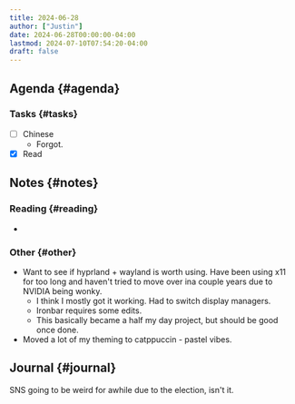 ```yaml
---
title: 2024-06-28
author: ["Justin"]
date: 2024-06-28T00:00:00-04:00
lastmod: 2024-07-10T07:54:20-04:00
draft: false
---
```


<div class="outline-1 jvc">

## Agenda {#agenda}

<div class="outline-2 jvc">

### Tasks {#tasks}

-   [ ] Chinese
    -   Forgot.
-   [X] Read

</div>

</div>

<div class="outline-1 jvc">

## Notes {#notes}

<div class="outline-2 jvc">

### Reading {#reading}

-

</div>

<div class="outline-2 jvc">

### Other {#other}

-   Want to see if hyprland + wayland is worth using. Have been using x11 for too
    long and haven't tried to move over ina couple years due to NVIDIA being
    wonky.
    -   I think I mostly got it working. Had to switch display managers.
    -   Ironbar requires some edits.
    -   This basically became a half my day project, but should be good once done.
-   Moved a lot of my theming to catppuccin - pastel vibes.

</div>

</div>

<div class="outline-1 jvc">

## Journal {#journal}

SNS going to be weird for awhile due to the election, isn't it.

</div>
